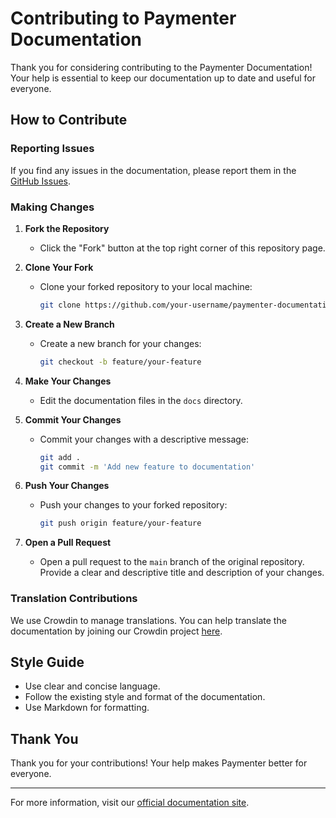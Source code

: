 # Contributing to Paymenter Documentation

Thank you for considering contributing to the Paymenter Documentation! Your help is essential to keep our documentation up to date and useful for everyone.

## How to Contribute

### Reporting Issues

If you find any issues in the documentation, please report them in the [GitHub Issues](https://github.com/Paymenter/docs/issues).

### Making Changes

1. **Fork the Repository**
   - Click the "Fork" button at the top right corner of this repository page.

2. **Clone Your Fork**
   - Clone your forked repository to your local machine:
     ```bash
     git clone https://github.com/your-username/paymenter-documentation.git
     ```

3. **Create a New Branch**
   - Create a new branch for your changes:
     ```bash
     git checkout -b feature/your-feature
     ```

4. **Make Your Changes**
   - Edit the documentation files in the `docs` directory.

5. **Commit Your Changes**
   - Commit your changes with a descriptive message:
     ```bash
     git add .
     git commit -m 'Add new feature to documentation'
     ```

6. **Push Your Changes**
   - Push your changes to your forked repository:
     ```bash
     git push origin feature/your-feature
     ```

7. **Open a Pull Request**
   - Open a pull request to the `main` branch of the original repository. Provide a clear and descriptive title and description of your changes.

### Translation Contributions

We use Crowdin to manage translations. You can help translate the documentation by joining our Crowdin project [here](https://crowdin.com/project/paymenter-documentation).

## Style Guide

- Use clear and concise language.
- Follow the existing style and format of the documentation.
- Use Markdown for formatting.

## Thank You

Thank you for your contributions! Your help makes Paymenter better for everyone.

---

For more information, visit our [official documentation site](https://paymenter.org).
